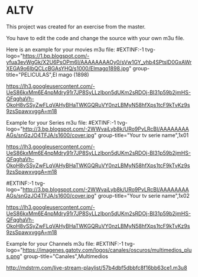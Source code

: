 # ALTV
This project was created for an exercise from the master. 

You have to edit the code and change the source with your own m3u file.

Here is an example for your movies m3u file:
#EXTINF:-1  tvg-logo="https://1.bp.blogspot.com/-yfua3evWgGk/X2U6PsOPm6I/AAAAAAAAOy0/sVw1GY_vhb4SPtslD0GxAWrXEGA9o6IbQCLcBGAsYHQ/s1000/Elmago1898.jpg" group-title="PELICULAS",El mago (1898)

https://lh3.googleusercontent.com/-UeS86kxMm6E4npMdry91r7JP8SyLLzlbon5dUKm2sRDOj-BI31p59b2jmHS-QFqghaVh-OkoH8vSSyZwFLqVAHyBHaTWKGQRuVY0nzLBMyN58hfXps1tcF9kTvKz9s9zsSpawxvggA=m18

Example for your Series m3u file:
#EXTINF:-1 tvg-logo="http://3.bp.blogspot.com/-2WWvaiLyb8k/URo9PvLRcBI/AAAAAAAAAGs/snGzJO4TFJA/s1600/cover.jpg" group-title="Your tv serie name",1x01

https://lh3.googleusercontent.com/-UeS86kxMm6E4npMdry91r7JP8SyLLzlbon5dUKm2sRDOj-BI31p59b2jmHS-QFqghaVh-OkoH8vSSyZwFLqVAHyBHaTWKGQRuVY0nzLBMyN58hfXps1tcF9kTvKz9s9zsSpawxvggA=m18
 
#EXTINF:-1 tvg-logo="http://3.bp.blogspot.com/-2WWvaiLyb8k/URo9PvLRcBI/AAAAAAAAAGs/snGzJO4TFJA/s1600/cover.jpg" group-title="Your tv serie name",1x02

https://lh3.googleusercontent.com/-UeS86kxMm6E4npMdry91r7JP8SyLLzlbon5dUKm2sRDOj-BI31p59b2jmHS-QFqghaVh-OkoH8vSSyZwFLqVAHyBHaTWKGQRuVY0nzLBMyN58hfXps1tcF9kTvKz9s9zsSpawxvggA=m18

Example for your Channels m3u file:
#EXTINF:-1 tvg-logo="https://imagenes.gatotv.com/logos/canales/oscuros/multimedios_plus.png" group-title="Canales",Multimedios

http://mdstrm.com/live-stream-playlist/57b4dbf5dbbfc8f16bb63ce1.m3u8
